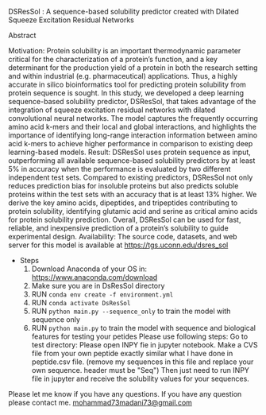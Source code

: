 DSResSol : A sequence-based solubility predictor created with Dilated Squeeze Excitation Residual Networks

Abstract

Motivation: Protein solubility is an important thermodynamic parameter critical for the characterization of a protein’s function, and a key determinant for the production yield of a protein in both the research setting and within industrial (e.g. pharmaceutical) applications. Thus, a highly accurate in silico bioinformatics tool for predicting protein solubility from protein sequence is sought. In this study, we developed a deep learning sequence-based solubility predictor, DSResSol, that takes advantage of the integration of squeeze excitation residual networks with dilated convolutional neural networks. The model captures the frequently occurring amino acid k-mers and their local and global interactions, and highlights the importance of identifying long-range interaction information between amino acid k-mers to achieve higher performance in comparison to existing deep learning-based models. 
Result: DSResSol uses protein sequence as input, outperforming all available sequence-based solubility predictors by at least 5% in accuracy when the performance is evaluated by two different independent test sets. Compared to existing predictors, DSResSol not only reduces prediction bias for insoluble proteins but also predicts soluble proteins within the test sets with an accuracy that is at least 13% higher. We derive the key amino acids, dipeptides, and tripeptides contributing to protein solubility, identifying glutamic acid and serine as critical amino acids for protein solubility prediction. Overall, DSResSol can be used for fast, reliable, and inexpensive prediction of a protein’s solubility to guide experimental design.
Availability: The source code, datasets, and web server for this model is available at https://tgs.uconn.edu/dsres_sol


- Steps
  1. Download Anaconda of your OS in: https://www.anaconda.com/download
  2. Make sure you are in DsResSol directory
  3. RUN `conda env create -f environment.yml`
  4. RUN `conda activate DsResSol`
  5. RUN `python main.py --sequence_only` to train the model with sequence only
  6. RUN `python main.py` to train the model with sequence and biological features
for testing your petides Please use following steps:
Go to test directory:
Please open INPY fie in jupyter notebook. 
Make a CVS file from your own peptide exactly similar what I have done in peptide.csv file. (remove my sequences in this file and replace your own sequence. header must be "Seq")
Then just need to run INPY file in jupyter and receive the solubility values for your sequences.


Please let me know if you have any questions.
If you have any question please contact me. mohammad73madani73@gmail.com
